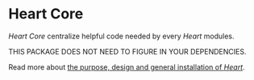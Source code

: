 # Heart Core

_Heart Core_ centralize helpful code needed by every _Heart_ modules.

THIS PACKAGE DOES NOT NEED TO FIGURE IN YOUR DEPENDENCIES.

Read more about [the purpose, design and general installation of _Heart_](https://gitlab.com/fabernovel/heart/-/blob/master/README.md).
